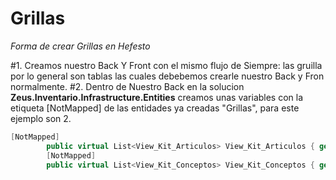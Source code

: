 # Grillas

_Forma de crear Grillas en Hefesto_

#1.	
Creamos nuestro Back Y Front con el mismo flujo de Siempre: las gruilla por lo general son tablas las cuales debebemos crearle nuestro Back y Fron normalmente.
#2. 
Dentro de Nuestro Back en la solucion **Zeus.Inventario.Infrastructure.Entities** creamos unas variables con la etiqueta [NotMapped] de las entidades ya creadas "Grillas", para este ejemplo son 2.
```c#
[NotMapped]
		public virtual List<View_Kit_Articulos> View_Kit_Articulos { get; set; }
		[NotMapped]
		public virtual List<View_Kit_Conceptos> View_Kit_Conceptos { get; set; }
```
